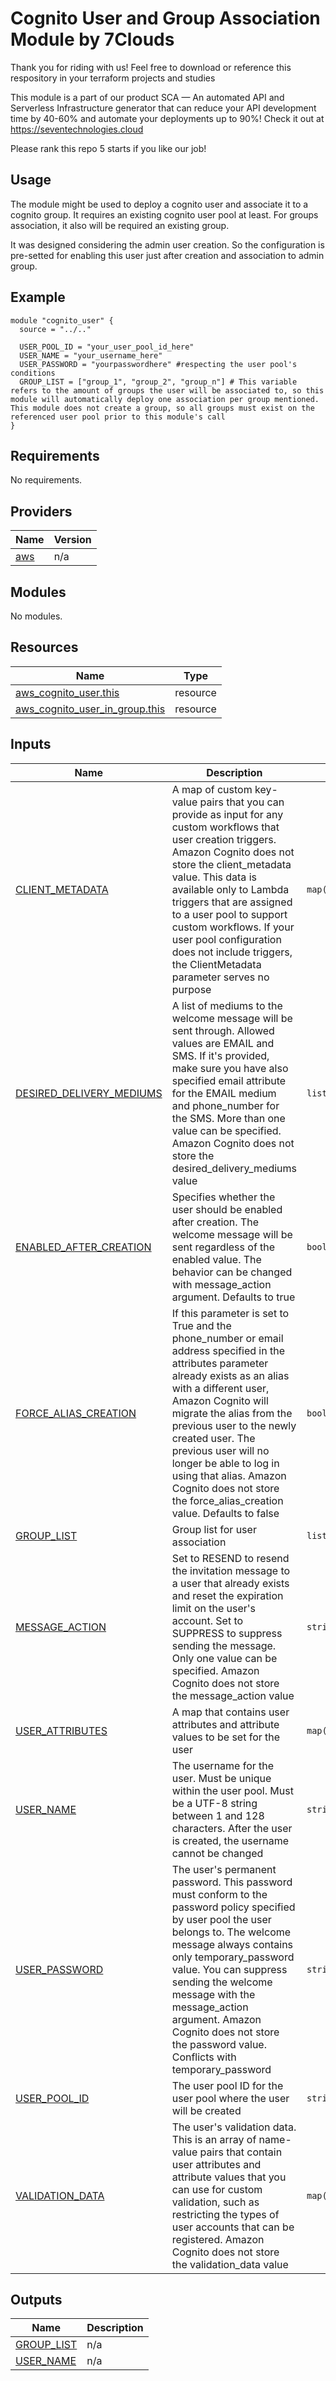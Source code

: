 # Cognito User and Group Association Module by 7Clouds

Thank you for riding with us! Feel free to download or reference this respository in your terraform projects and studies

This module is a part of our product SCA — An automated API and Serverless Infrastructure generator that can reduce your API development time by 40-60% and automate your deployments up to 90%! Check it out at <https://seventechnologies.cloud>

Please rank this repo 5 starts if you like our job!

## Usage

The module might be used to deploy a cognito user and associate it to a cognito group. It requires an existing cognito user pool at least. For groups association, it also will be required an existing group.

It was designed considering the admin user creation. So the configuration is pre-setted for enabling this user just after creation and association to admin group.

## Example

```hcl
module "cognito_user" {
  source = "../.."

  USER_POOL_ID = "your_user_pool_id_here"
  USER_NAME = "your_username_here"
  USER_PASSWORD = "yourpasswordhere" #respecting the user pool's conditions
  GROUP_LIST = ["group_1", "group_2", "group_n"] # This variable refers to the amount of groups the user will be associated to, so this module will automatically deploy one association per group mentioned. This module does not create a group, so all groups must exist on the referenced user pool prior to this module's call
}

```

<!-- BEGIN_TF_DOCS -->
## Requirements

No requirements.

## Providers

| Name | Version |
|------|---------|
| <a name="provider_aws"></a> [aws](#provider\_aws) | n/a |

## Modules

No modules.

## Resources

| Name | Type |
|------|------|
| [aws_cognito_user.this](https://registry.terraform.io/providers/hashicorp/aws/latest/docs/resources/cognito_user) | resource |
| [aws_cognito_user_in_group.this](https://registry.terraform.io/providers/hashicorp/aws/latest/docs/resources/cognito_user_in_group) | resource |

## Inputs

| Name | Description | Type | Default | Required |
|------|-------------|------|---------|:--------:|
| <a name="input_CLIENT_METADATA"></a> [CLIENT\_METADATA](#input\_CLIENT\_METADATA) | A map of custom key-value pairs that you can provide as input for any custom workflows that user creation triggers. Amazon Cognito does not store the client\_metadata value. This data is available only to Lambda triggers that are assigned to a user pool to support custom workflows. If your user pool configuration does not include triggers, the ClientMetadata parameter serves no purpose | `map(string)` | `{}` | no |
| <a name="input_DESIRED_DELIVERY_MEDIUMS"></a> [DESIRED\_DELIVERY\_MEDIUMS](#input\_DESIRED\_DELIVERY\_MEDIUMS) | A list of mediums to the welcome message will be sent through. Allowed values are EMAIL and SMS. If it's provided, make sure you have also specified email attribute for the EMAIL medium and phone\_number for the SMS. More than one value can be specified. Amazon Cognito does not store the desired\_delivery\_mediums value | `list(string)` | `[]` | no |
| <a name="input_ENABLED_AFTER_CREATION"></a> [ENABLED\_AFTER\_CREATION](#input\_ENABLED\_AFTER\_CREATION) | Specifies whether the user should be enabled after creation. The welcome message will be sent regardless of the enabled value. The behavior can be changed with message\_action argument. Defaults to true | `bool` | `true` | no |
| <a name="input_FORCE_ALIAS_CREATION"></a> [FORCE\_ALIAS\_CREATION](#input\_FORCE\_ALIAS\_CREATION) | If this parameter is set to True and the phone\_number or email address specified in the attributes parameter already exists as an alias with a different user, Amazon Cognito will migrate the alias from the previous user to the newly created user. The previous user will no longer be able to log in using that alias. Amazon Cognito does not store the force\_alias\_creation value. Defaults to false | `bool` | `false` | no |
| <a name="input_GROUP_LIST"></a> [GROUP\_LIST](#input\_GROUP\_LIST) | Group list for user association | `list(string)` | `[]` | no |
| <a name="input_MESSAGE_ACTION"></a> [MESSAGE\_ACTION](#input\_MESSAGE\_ACTION) | Set to RESEND to resend the invitation message to a user that already exists and reset the expiration limit on the user's account. Set to SUPPRESS to suppress sending the message. Only one value can be specified. Amazon Cognito does not store the message\_action value | `string` | `"SUPPRESS"` | no |
| <a name="input_USER_ATTRIBUTES"></a> [USER\_ATTRIBUTES](#input\_USER\_ATTRIBUTES) | A map that contains user attributes and attribute values to be set for the user | `map(string)` | `{}` | no |
| <a name="input_USER_NAME"></a> [USER\_NAME](#input\_USER\_NAME) | The username for the user. Must be unique within the user pool. Must be a UTF-8 string between 1 and 128 characters. After the user is created, the username cannot be changed | `string` | n/a | yes |
| <a name="input_USER_PASSWORD"></a> [USER\_PASSWORD](#input\_USER\_PASSWORD) | The user's permanent password. This password must conform to the password policy specified by user pool the user belongs to. The welcome message always contains only temporary\_password value. You can suppress sending the welcome message with the message\_action argument. Amazon Cognito does not store the password value. Conflicts with temporary\_password | `string` | `""` | no |
| <a name="input_USER_POOL_ID"></a> [USER\_POOL\_ID](#input\_USER\_POOL\_ID) | The user pool ID for the user pool where the user will be created | `string` | n/a | yes |
| <a name="input_VALIDATION_DATA"></a> [VALIDATION\_DATA](#input\_VALIDATION\_DATA) | The user's validation data. This is an array of name-value pairs that contain user attributes and attribute values that you can use for custom validation, such as restricting the types of user accounts that can be registered. Amazon Cognito does not store the validation\_data value | `map(string)` | `{}` | no |

## Outputs

| Name | Description |
|------|-------------|
| <a name="output_GROUP_LIST"></a> [GROUP\_LIST](#output\_GROUP\_LIST) | n/a |
| <a name="output_USER_NAME"></a> [USER\_NAME](#output\_USER\_NAME) | n/a |
<!-- END_TF_DOCS -->